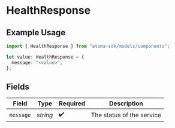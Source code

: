 # HealthResponse

## Example Usage

```typescript
import { HealthResponse } from "atoma-sdk/models/components";

let value: HealthResponse = {
  message: "<value>",
};
```

## Fields

| Field                     | Type                      | Required                  | Description               |
| ------------------------- | ------------------------- | ------------------------- | ------------------------- |
| `message`                 | *string*                  | :heavy_check_mark:        | The status of the service |